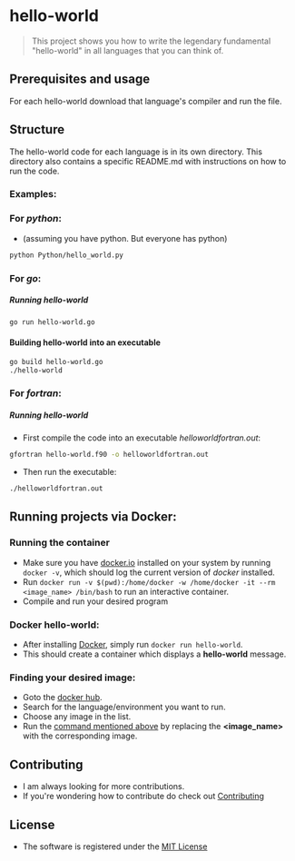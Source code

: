 # hello-world

>This project shows you how to write the legendary fundamental "hello-world" in
>all languages that you can think of.


## Prerequisites and usage
For each hello-world download that language's compiler and run the file.

## Structure
The hello-world code for each language is in its own directory. This directory also contains a specific README.md with instructions on how to run the code.

### Examples:

### For *python*:
- (assuming you have python. But everyone has python)
```bash
python Python/hello_world.py
```

### For *go*:
##### Running hello-world

```bash
go run hello-world.go
```

#### Building hello-world into an executable
```bash
go build hello-world.go
./hello-world
```

### For *fortran*:
##### Running hello-world
- First compile the code into an executable _helloworldfortran.out_:
```bash
gfortran hello-world.f90 -o helloworldfortran.out
```
- Then run the executable:
```bash
./helloworldfortran.out
```

## Running projects via Docker:

### Running the container
- Make sure you have [docker.io](https://www.docker.com/) installed on your system by running `docker -v`, which should log the current version of *docker* installed.
- Run `docker run -v $(pwd):/home/docker -w /home/docker -it --rm <image_name> /bin/bash` to run an interactive container.
- Compile and run your desired program

### Docker hello-world:
- After installing [Docker](https://www.docker.com/), simply run `docker run hello-world`.
- This should create a container which displays a **hello-world** message.

### Finding your desired image:
- Goto the [docker hub](https://hub.docker.com/).
- Search for the language/environment you want to run.
- Choose any image in the list.
- Run the [command mentioned above](https://github.com/akram-rameez/hello-world/blob/master/README.md#running-the-container) by replacing the **<image_name>** with the corresponding image.

## Contributing

- I am always looking for more contributions.
- If you're wondering how to contribute do check out [Contributing](https://github.com/salman-bhai/hello-world/blob/master/CONTRIBUTING.md)

## License

- The software is registered under the [MIT License](https://github.com/salman-bhai/hello-world/blob/master/LICENSE)
